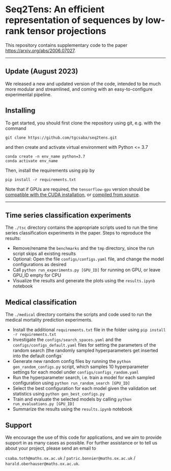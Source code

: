 # Seq2Tens: An efficient representation of sequences by low-rank tensor projections
This repository contains supplementary code to the paper https://arxiv.org/abs/2006.07027.
***
## Update (August 2023)
We released a new and updated version of the code, intended to be much more modular and streamlined, and coming with an easy-to-configure experimental pipeline.
## Installing
To get started, you should first clone the repository using git, e.g. with the command
```
git clone https://github.com/tgcsaba/seq2tens.git
```
and then create and activate virtual environment with Python <= 3.7
```
conda create -n env_name python=3.7
conda activate env_name
```
Then, install the requirements using pip by
```
pip install -r requirements.txt
```
Note that if GPUs are required, the `tensorflow-gpu` version should be [compatible with the CUDA installation](https://www.tensorflow.org/install/source#gpu), or [compiled from source](https://www.tensorflow.org/install/source).
***
## Time series classification experiments
The `./tsc` directory contains the appropriate scripts used to run the time series classification experiments in the paper.
Steps to reproduce the results:
- Remove/rename the `benchmarks` and the `tmp` directory, since the run script skips all existing results
- Optional: Open the file `configs/configs.yaml` file, and change the model configurations as desired
- Call `python run_experiments.py [GPU_ID]` for running on GPU, or leave GPU_ID empty for CPU
- Visualize the results and generate the plots using the `results.ipynb` notebook

## Medical classification
The `./medical` directory contains the scripts and code used to run the medical mortality prediction experiments.
- Install the additional `requirements.txt` file in the folder using `pip install -r requirements.txt`
- Investigate the `configs/search_spaces.yaml` and the `configs/configs_default.yaml` files for setting the parameters of the random search (the randomly sampled hyperparameters get inserted into the default configs`
- Generate new random config files by running the `python gen_random_configs.py` script, which samples 10 hyperparameter settings for each model under `configs/configs_random.yaml`
- Run the hyperparameter search, i.e. train a model for each sampled configuration using `python run_random_search [GPU_ID]`
- Select the best configuration for each model given the validation set statistics using `python gen_best_configs.py`
- Train and evaluate the selected models by calling `python run_evaluations.py [GPU_ID]`
- Summarize the results using the `results.ipynb` notebook

## Support
We encourage the use of this code for applications, and we aim to provide support in as many cases as possible. For further assistance or to tell us about your project, please send an email to

`csaba.toth@maths.ox.ac.uk` / `patric.bonnier@maths.ox.ac.uk` / `harald.oberhauser@maths.ox.ac.uk`.
